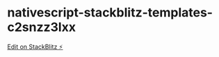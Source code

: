 # nativescript-stackblitz-templates-c2snzz3lxx

[Edit on StackBlitz ⚡️](https://stackblitz.com/edit/nativescript-stackblitz-templates-thc5dq)
